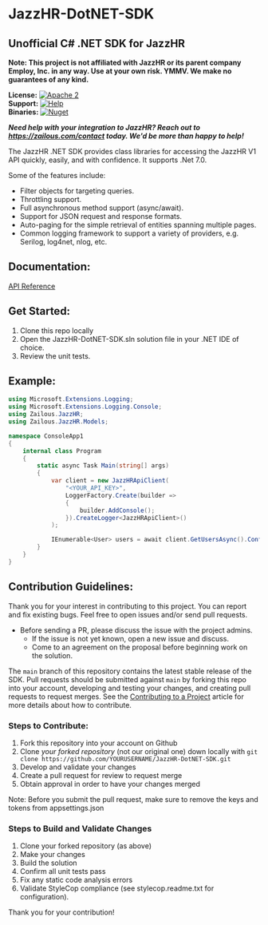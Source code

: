<!-- Copyright (c) 2023 Zailous LLC -->

JazzHR-DotNET-SDK
=============

## Unofficial C# .NET SDK for JazzHR

**Note: This project is not affiliated with JazzHR or its parent company Employ, Inc. in any way. Use at your own risk. YMMV. We make no guarantees of any kind.**

**License:** [![Apache 2](https://img.shields.io/badge/license-MIT-brightgreen)](https://opensource.org/license/mit/)  
**Support:** [![Help](https://img.shields.io/badge/Support-Zailous%20Developer-blue.svg)](https://zailous.com/contact)  
**Binaries:** [![Nuget](https://img.shields.io/badge/Nuget-Package-blue.svg)](https://www.nuget.org/packages/JazzHR-DotNET-SDK/)

**_Need help with your integration to JazzHR? Reach out to https://zailous.com/contact today. We'd be more than happy to help!_**

The JazzHR .NET SDK provides class libraries for accessing the JazzHR V1 API quickly, easily, and with confidence.
It supports .Net 7.0.

Some of the features include:

* Filter objects for targeting queries.
* Throttling support.
* Full asynchronous method support (async/await).
* Support for JSON request and response formats.
* Auto-paging for the simple retrieval of entities spanning multiple pages.
* Common logging framework to support a variety of providers, e.g. Serilog, log4net, nlog, etc.

## Documentation:
[API Reference](http://www.resumatorapi.com/v1/)

## Get Started:
1. Clone this repo locally
2. Open the JazzHR-DotNET-SDK.sln solution file in your .NET IDE of choice.
3. Review the unit tests.

## Example:
```csharp
using Microsoft.Extensions.Logging;
using Microsoft.Extensions.Logging.Console;
using Zailous.JazzHR;
using Zailous.JazzHR.Models;

namespace ConsoleApp1
{
    internal class Program
    {
        static async Task Main(string[] args)
        {
            var client = new JazzHRApiClient(
                "<YOUR_API_KEY>",
                LoggerFactory.Create(builder =>
                {
                    builder.AddConsole();
                }).CreateLogger<JazzHRApiClient>()
            );

            IEnumerable<User> users = await client.GetUsersAsync().ConfigureAwait(false);
        }
    }
}
```

## Contribution Guidelines:

Thank you for your interest in contributing to this project. You can report and fix existing bugs. Feel free to open issues and/or send pull requests.

- Before sending a PR, please discuss the issue with the project admins.
    - If the issue is not yet known, open a new issue and discuss.
    - Come to an agreement on the proposal before beginning work on the solution.

The `main` branch of this repository contains the latest stable release of the SDK. Pull requests should be submitted against `main` by forking this repo into your account, developing and testing your changes, and creating pull requests to request merges. See the [Contributing to a Project](https://guides.github.com/activities/contributing-to-open-source/)
article for more details about how to contribute.

### Steps to Contribute:

1. Fork this repository into your account on Github
2. Clone *your forked repository* (not our original one) down locally with `git clone https://github.com/YOURUSERNAME/JazzHR-DotNET-SDK.git`
3. Develop and validate your changes
5. Create a pull request for review to request merge
6. Obtain approval in order to have your changes merged

Note: Before you submit the pull request, make sure to remove the keys and tokens from appsettings.json

### Steps to Build and Validate Changes
1. Clone your forked repository (as above)
2. Make your changes
3. Build the solution
4. Confirm all unit tests pass
4. Fix any static code analysis errors
5. Validate StyleCop compliance (see stylecop.readme.txt for configuration).

Thank you for your contribution!